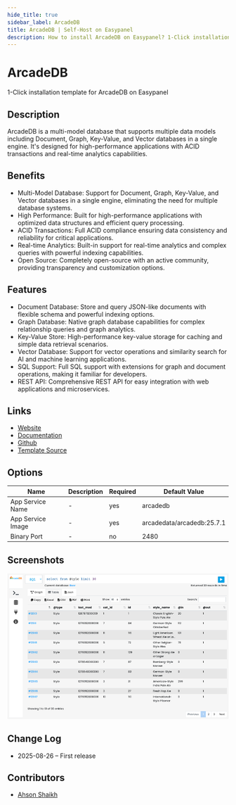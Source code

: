 ```yaml
---
hide_title: true
sidebar_label: ArcadeDB
title: ArcadeDB | Self-Host on Easypanel
description: How to install ArcadeDB on Easypanel? 1-Click installation template for ArcadeDB on Easypanel
---
```


<!-- generated -->

# ArcadeDB

1-Click installation template for ArcadeDB on Easypanel

## Description

ArcadeDB is a multi-model database that supports multiple data models including Document, Graph, Key-Value, and Vector databases in a single engine. It&#39;s designed for high-performance applications with ACID transactions and real-time analytics capabilities.

## Benefits

- Multi-Model Database: Support for Document, Graph, Key-Value, and Vector databases in a single engine, eliminating the need for multiple database systems.
- High Performance: Built for high-performance applications with optimized data structures and efficient query processing.
- ACID Transactions: Full ACID compliance ensuring data consistency and reliability for critical applications.
- Real-time Analytics: Built-in support for real-time analytics and complex queries with powerful indexing capabilities.
- Open Source: Completely open-source with an active community, providing transparency and customization options.

## Features

- Document Database: Store and query JSON-like documents with flexible schema and powerful indexing options.
- Graph Database: Native graph database capabilities for complex relationship queries and graph analytics.
- Key-Value Store: High-performance key-value storage for caching and simple data retrieval scenarios.
- Vector Database: Support for vector operations and similarity search for AI and machine learning applications.
- SQL Support: Full SQL support with extensions for graph and document operations, making it familiar for developers.
- REST API: Comprehensive REST API for easy integration with web applications and microservices.

## Links

- [Website](https://arcadedb.com/)
- [Documentation](https://docs.arcadedb.com/)
- [Github](https://github.com/ArcadeData/arcadedb)
- [Template Source](https://github.com/easypanel-io/templates/tree/main/templates/arcadedb)

## Options

Name | Description | Required | Default Value
-|-|-|-
App Service Name | - | yes | arcadedb
App Service Image | - | yes | arcadedata/arcadedb:25.7.1
Binary Port | - | no | 2480

## Screenshots

![ArcadeDB Screenshot](./assets/screenshot.png)

## Change Log

- 2025-08-26 – First release

## Contributors

- [Ahson Shaikh](https://github.com/Ahson-Shaikh)
